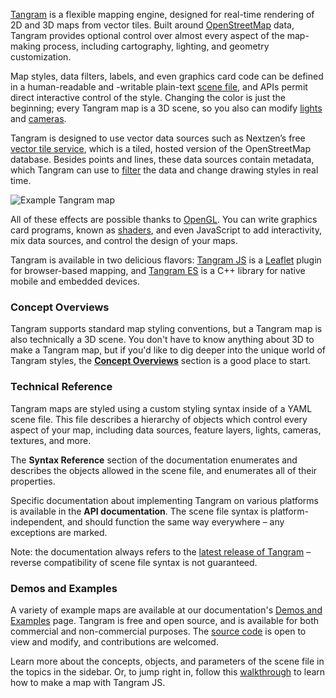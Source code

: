 [Tangram](https://github.com/tangrams/tangram) is a flexible mapping engine, designed for real-time rendering of 2D and 3D maps from vector tiles. Built around [OpenStreetMap](http://www.openstreetmap.org/) data, Tangram provides optional control over almost every aspect of the map-making process, including cartography, lighting, and geometry customization.

Map styles, data filters, labels, and even graphics card code can be defined in a human-readable and -writable plain-text [scene file](Scene-file.md), and APIs permit direct interactive control of the style. Changing the color is just the beginning; every Tangram map is a 3D scene, so you also can modify [lights](Lights-Overview.md) and [cameras](Cameras-Overview.md).

Tangram is designed to use vector data sources such as Nextzen’s free [vector tile service](https://www.nextzen.org/#vector-tiles), which is a tiled, hosted version of the OpenStreetMap database. Besides points and lines, these data sources contain metadata, which Tangram can use to [filter](Filters-Overview.md) the data and change drawing styles in real time.

![Example Tangram map](images/refill_map.png)

All of these effects are possible thanks to [OpenGL](https://en.wikipedia.org/wiki/OpenGL). You can write graphics card programs, known as [shaders](Shaders-Overview.md), and even JavaScript to add interactivity, mix data sources, and control the design of your maps.

Tangram is available in two delicious flavors: [Tangram JS](https://github.com/tangrams/tangram) is a [Leaflet](http://leafletjs.com/) plugin for browser-based mapping, and [Tangram ES](https://github.com/tangrams/tangram-es) is a C++ library for native mobile and embedded devices.

### Concept Overviews

Tangram supports standard map styling conventions, but a Tangram map is also technically a 3D scene. You don't have to know anything about 3D to make a Tangram map, but if you'd like to dig deeper into the unique world of Tangram styles, the **[Concept Overviews](https://mapzen.com/documentation/tangram/Tangram-Overview/)** section is a good place to start.

### Technical Reference

Tangram maps are styled using a custom styling syntax inside of a YAML scene file. This file describes a hierarchy of objects which control every aspect of your map, including data sources, feature layers, lights, cameras, textures, and more.

The **Syntax Reference** section of the documentation enumerates and describes the objects allowed in the scene file, and enumerates all of their properties.

Specific documentation about implementing Tangram on various platforms is available in the **API documentation**. The scene file syntax is platform-independent, and should function the same way everywhere – any exceptions are marked.

Note: the documentation always refers to the [latest release of Tangram](https://github.com/tangrams/tangram/releases) – reverse compatibility of scene file syntax is not guaranteed.

### Demos and Examples

A variety of example maps are available at our documentation's [Demos and Examples](https://mapzen.com/documentation/tangram/Demos/) page. Tangram is free and open source, and is available for both commercial and non-commercial purposes. The [source code](https://github.com/tangrams) is open to view and modify, and contributions are welcomed.  

Learn more about the concepts, objects, and parameters of the scene file in the topics in the sidebar. Or, to jump right in, follow this [walkthrough](walkthrough.md) to learn how to make a map with Tangram JS.
